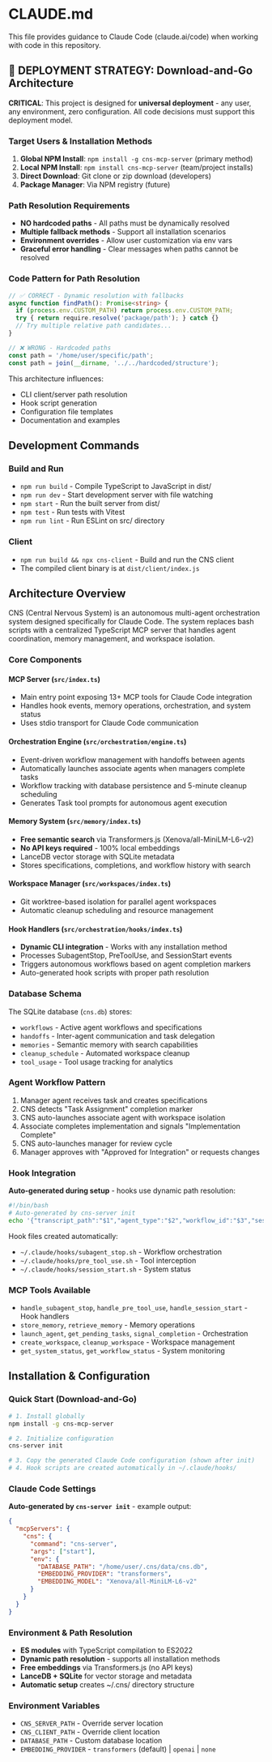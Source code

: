 # CLAUDE.md

This file provides guidance to Claude Code (claude.ai/code) when working with code in this repository.

## 🎯 DEPLOYMENT STRATEGY: Download-and-Go Architecture

**CRITICAL**: This project is designed for **universal deployment** - any user, any environment, zero configuration. All code decisions must support this deployment model.

### Target Users & Installation Methods
1. **Global NPM Install**: `npm install -g cns-mcp-server` (primary method)
2. **Local NPM Install**: `npm install cns-mcp-server` (team/project installs)
3. **Direct Download**: Git clone or zip download (developers)
4. **Package Manager**: Via NPM registry (future)

### Path Resolution Requirements
- **NO hardcoded paths** - All paths must be dynamically resolved
- **Multiple fallback methods** - Support all installation scenarios
- **Environment overrides** - Allow user customization via env vars
- **Graceful error handling** - Clear messages when paths cannot be resolved

### Code Pattern for Path Resolution
```typescript
// ✅ CORRECT - Dynamic resolution with fallbacks
async function findPath(): Promise<string> {
  if (process.env.CUSTOM_PATH) return process.env.CUSTOM_PATH;
  try { return require.resolve('package/path'); } catch {}
  // Try multiple relative path candidates...
}

// ❌ WRONG - Hardcoded paths
const path = '/home/user/specific/path';
const path = join(__dirname, '../../hardcoded/structure');
```

This architecture influences:
- CLI client/server path resolution
- Hook script generation  
- Configuration file templates
- Documentation and examples

## Development Commands

### Build and Run
- `npm run build` - Compile TypeScript to JavaScript in dist/
- `npm run dev` - Start development server with file watching
- `npm start` - Run the built server from dist/
- `npm test` - Run tests with Vitest
- `npm run lint` - Run ESLint on src/ directory

### Client
- `npm run build && npx cns-client` - Build and run the CNS client
- The compiled client binary is at `dist/client/index.js`

## Architecture Overview

CNS (Central Nervous System) is an autonomous multi-agent orchestration system designed specifically for Claude Code. The system replaces bash scripts with a centralized TypeScript MCP server that handles agent coordination, memory management, and workspace isolation.

### Core Components

#### MCP Server (`src/index.ts`)
- Main entry point exposing 13+ MCP tools for Claude Code integration
- Handles hook events, memory operations, orchestration, and system status
- Uses stdio transport for Claude Code communication

#### Orchestration Engine (`src/orchestration/engine.ts`)
- Event-driven workflow management with handoffs between agents
- Automatically launches associate agents when managers complete tasks
- Workflow tracking with database persistence and 5-minute cleanup scheduling
- Generates Task tool prompts for autonomous agent execution

#### Memory System (`src/memory/index.ts`)
- **Free semantic search** via Transformers.js (Xenova/all-MiniLM-L6-v2)
- **No API keys required** - 100% local embeddings
- LanceDB vector storage with SQLite metadata
- Stores specifications, completions, and workflow history with search

#### Workspace Manager (`src/workspaces/index.ts`)
- Git worktree-based isolation for parallel agent workspaces
- Automatic cleanup scheduling and resource management

#### Hook Handlers (`src/orchestration/hooks/index.ts`)
- **Dynamic CLI integration** - Works with any installation method
- Processes SubagentStop, PreToolUse, and SessionStart events
- Triggers autonomous workflows based on agent completion markers
- Auto-generated hook scripts with proper path resolution

### Database Schema
The SQLite database (`cns.db`) stores:
- `workflows` - Active agent workflows and specifications
- `handoffs` - Inter-agent communication and task delegation
- `memories` - Semantic memory with search capabilities
- `cleanup_schedule` - Automated workspace cleanup
- `tool_usage` - Tool usage tracking for analytics

### Agent Workflow Pattern
1. Manager agent receives task and creates specifications
2. CNS detects "Task Assignment" completion marker
3. CNS auto-launches associate agent with workspace isolation
4. Associate completes implementation and signals "Implementation Complete"
5. CNS auto-launches manager for review cycle
6. Manager approves with "Approved for Integration" or requests changes

### Hook Integration
**Auto-generated during setup** - hooks use dynamic path resolution:
```bash
#!/bin/bash
# Auto-generated by cns-server init
echo '{"transcript_path":"$1","agent_type":"$2","workflow_id":"$3","session_id":"$4"}' | cns-client handle_subagent_stop
```

Hook files created automatically:
- `~/.claude/hooks/subagent_stop.sh` - Workflow orchestration
- `~/.claude/hooks/pre_tool_use.sh` - Tool interception  
- `~/.claude/hooks/session_start.sh` - System status

### MCP Tools Available
- `handle_subagent_stop`, `handle_pre_tool_use`, `handle_session_start` - Hook handlers
- `store_memory`, `retrieve_memory` - Memory operations
- `launch_agent`, `get_pending_tasks`, `signal_completion` - Orchestration
- `create_workspace`, `cleanup_workspace` - Workspace management
- `get_system_status`, `get_workflow_status` - System monitoring

## Installation & Configuration

### Quick Start (Download-and-Go)
```bash
# 1. Install globally
npm install -g cns-mcp-server

# 2. Initialize configuration
cns-server init

# 3. Copy the generated Claude Code configuration (shown after init)
# 4. Hook scripts are created automatically in ~/.claude/hooks/
```

### Claude Code Settings  
**Auto-generated by `cns-server init`** - example output:
```json
{
  "mcpServers": {
    "cns": {
      "command": "cns-server", 
      "args": ["start"],
      "env": {
        "DATABASE_PATH": "/home/user/.cns/data/cns.db",
        "EMBEDDING_PROVIDER": "transformers",
        "EMBEDDING_MODEL": "Xenova/all-MiniLM-L6-v2"
      }
    }
  }
}
```

### Environment & Path Resolution
- **ES modules** with TypeScript compilation to ES2022
- **Dynamic path resolution** - supports all installation methods
- **Free embeddings** via Transformers.js (no API keys)
- **LanceDB + SQLite** for vector storage and metadata
- **Automatic setup** creates ~/.cns/ directory structure

### Environment Variables
- `CNS_SERVER_PATH` - Override server location
- `CNS_CLIENT_PATH` - Override client location  
- `DATABASE_PATH` - Custom database location
- `EMBEDDING_PROVIDER` - `transformers` (default) | `openai` | `none`